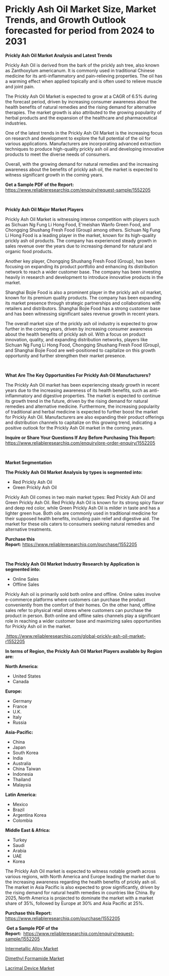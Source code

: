 <p><h1>Prickly Ash Oil Market Size, Market Trends, and Growth Outlook forecasted for period from 2024 to 2031</h1></p><p><strong>Prickly Ash Oil Market Analysis and Latest Trends</strong></p>
<p><p>Prickly Ash Oil is derived from the bark of the prickly ash tree, also known as Zanthoxylum americanum. It is commonly used in traditional Chinese medicine for its anti-inflammatory and pain-relieving properties. The oil has a warming effect when applied topically and is often used to relieve muscle and joint pain.</p><p>The Prickly Ash Oil Market is expected to grow at a CAGR of 6.5% during the forecast period, driven by increasing consumer awareness about the health benefits of natural remedies and the rising demand for alternative therapies. The market growth is also attributed to the growing popularity of herbal products and the expansion of the healthcare and pharmaceutical industries.</p><p>One of the latest trends in the Prickly Ash Oil Market is the increasing focus on research and development to explore the full potential of the oil for various applications. Manufacturers are incorporating advanced extraction techniques to produce high-quality prickly ash oil and developing innovative products to meet the diverse needs of consumers.</p><p>Overall, with the growing demand for natural remedies and the increasing awareness about the benefits of prickly ash oil, the market is expected to witness significant growth in the coming years.</p></p>
<p><strong>Get a Sample PDF of the Report:&nbsp;</strong> <a href="https://www.reliableresearchiq.com/enquiry/request-sample/1552205">https://www.reliableresearchiq.com/enquiry/request-sample/1552205</a></p>
<p>&nbsp;</p>
<p><strong>Prickly Ash Oil Major Market Players</strong></p>
<p><p>Prickly Ash Oil Market is witnessing intense competition with players such as Sichuan Ng Fung Li Hong Food, E'meishan Wanfo Green Food, and Chongqing Shushang Fresh Food (Group) among others. Sichuan Ng Fung Li Hong Food is a leading player in the market, known for its high-quality prickly ash oil products. The company has experienced steady growth in sales revenue over the years due to increasing demand for natural and organic food products.</p><p>Another key player, Chongqing Shushang Fresh Food (Group), has been focusing on expanding its product portfolio and enhancing its distribution network to reach a wider customer base. The company has been investing heavily in research and development to introduce innovative products in the market.</p><p>Shanghai Bojie Food is also a prominent player in the prickly ash oil market, known for its premium quality products. The company has been expanding its market presence through strategic partnerships and collaborations with retailers and distributors. Shanghai Bojie Food has a strong customer base and has been witnessing significant sales revenue growth in recent years.</p><p>The overall market size of the prickly ash oil industry is expected to grow further in the coming years, driven by increasing consumer awareness about the health benefits of prickly ash oil. With a focus on product innovation, quality, and expanding distribution networks, players like Sichuan Ng Fung Li Hong Food, Chongqing Shushang Fresh Food (Group), and Shanghai Bojie Food are well-positioned to capitalize on this growth opportunity and further strengthen their market presence.</p></p>
<p>&nbsp;</p>
<p><strong>What Are The Key Opportunities For Prickly Ash Oil Manufacturers?</strong></p>
<p><p>The Prickly Ash Oil market has been experiencing steady growth in recent years due to the increasing awareness of its health benefits, such as anti-inflammatory and digestive properties. The market is expected to continue its growth trend in the future, driven by the rising demand for natural remedies and alternative medicine. Furthermore, the increasing popularity of traditional and herbal medicine is expected to further boost the market for Prickly Ash Oil. Manufacturers are also expanding their product offerings and distribution channels to capitalize on this growing trend, indicating a positive outlook for the Prickly Ash Oil market in the coming years.</p></p>
<p><strong>Inquire or Share Your Questions If Any Before Purchasing This Report:</strong> <a href="https://www.reliableresearchiq.com/enquiry/pre-order-enquiry/1552205">https://www.reliableresearchiq.com/enquiry/pre-order-enquiry/1552205</a></p>
<p>&nbsp;</p>
<p><strong>Market Segmentation</strong></p>
<p><strong>The Prickly Ash Oil Market Analysis by types is segmented into:</strong></p>
<p><ul><li>Red Prickly Ash Oil</li><li>Green Prickly Ash Oil</li></ul></p>
<p><p>Prickly Ash Oil comes in two main market types: Red Prickly Ash Oil and Green Prickly Ash Oil. Red Prickly Ash Oil is known for its strong spicy flavor and deep red color, while Green Prickly Ash Oil is milder in taste and has a lighter green hue. Both oils are commonly used in traditional medicine for their supposed health benefits, including pain relief and digestive aid. The market for these oils caters to consumers seeking natural remedies and alternative treatments.</p></p>
<p><strong>Purchase this Report:&nbsp;</strong><a href="https://www.reliableresearchiq.com/purchase/1552205">https://www.reliableresearchiq.com/purchase/1552205</a></p>
<p>&nbsp;</p>
<p><strong>The Prickly Ash Oil Market Industry Research by Application is segmented into:</strong></p>
<p><ul><li>Online Sales</li><li>Offline Sales</li></ul></p>
<p><p>Prickly Ash oil is primarily sold both online and offline. Online sales involve e-commerce platforms where customers can purchase the product conveniently from the comfort of their homes. On the other hand, offline sales refer to physical retail stores where customers can purchase the product in person. Both online and offline sales channels play a significant role in reaching a wider customer base and maximizing sales opportunities for Prickly Ash oil in the market.</p></p>
<p><a href="https://www.reliableresearchiq.com/global-prickly-ash-oil-market-r1552205">&nbsp;https://www.reliableresearchiq.com/global-prickly-ash-oil-market-r1552205</a></p>
<p><strong>In terms of Region, the Prickly Ash Oil Market Players available by Region are:</strong></p>
<p>
    <p> <strong> North America: </strong>
        <ul>
            <li>United States</li>
            <li>Canada</li>
        </ul>
        </p> 
    <p> <strong> Europe: </strong>
        <ul>
            <li>Germany</li>
            <li>France</li>
            <li>U.K.</li>
            <li>Italy</li>
            <li>Russia</li>
        </ul>
        </p> 
    <p> <strong> Asia-Pacific: </strong>
        <ul>
            <li>China</li>
            <li>Japan</li>
            <li>South Korea</li>
            <li>India</li>
            <li>Australia</li>
            <li>China Taiwan</li>
            <li>Indonesia</li>
            <li>Thailand</li>
            <li>Malaysia</li>
        </ul>
        </p> 
    <p> <strong> Latin America: </strong>
        <ul>
            <li>Mexico</li>
            <li>Brazil</li>
            <li>Argentina Korea</li>
            <li>Colombia</li>
        </ul>
        </p> 
    <p> <strong> Middle East & Africa: </strong>
        <ul>
            <li>Turkey</li>
            <li>Saudi</li>
            <li>Arabia</li>
            <li>UAE</li>
            <li>Korea</li>
        </ul>
    </p>
    </p>
<p><p>The Prickly Ash Oil market is expected to witness notable growth across various regions, with North America and Europe leading the market due to the increasing awareness regarding the health benefits of prickly ash oil. The market in Asia Pacific is also expected to grow significantly, driven by the rising demand for natural health remedies in countries like China. By 2025, North America is projected to dominate the market with a market share of 35%, followed by Europe at 30% and Asia Pacific at 25%.</p></p>
<p><strong>Purchase this Report: </strong><a href="https://www.reliableresearchiq.com/purchase/1552205">https://www.reliableresearchiq.com/purchase/1552205</a></p>
<p>&nbsp;<strong>Get a Sample PDF of the Report:&nbsp;&nbsp;</strong><a href="https://www.reliableresearchiq.com/enquiry/request-sample/1552205">https://www.reliableresearchiq.com/enquiry/request-sample/1552205</a></p>
<p><strong></strong></p>
<p><p><a href="https://medium.com/@babymorar/exploring-intermetallic-alloy-market-dynamics-global-trends-and-future-growth-prospects-2024-487710220322">Intermetallic Alloy Market</a></p><p><a href="https://view.publitas.com/reportprime-1/global-dimethyl-formamide-industry-types-applications-market-players-regional-growth-analysis-and-future-scenarios-2024-2031/">Dimethyl Formamide Market</a></p><p><a href="https://github.com/violawzepeda0462024/Market-Research-Report-List-1/blob/main/lacrimal-device-market.md">Lacrimal Device Market</a></p></p>